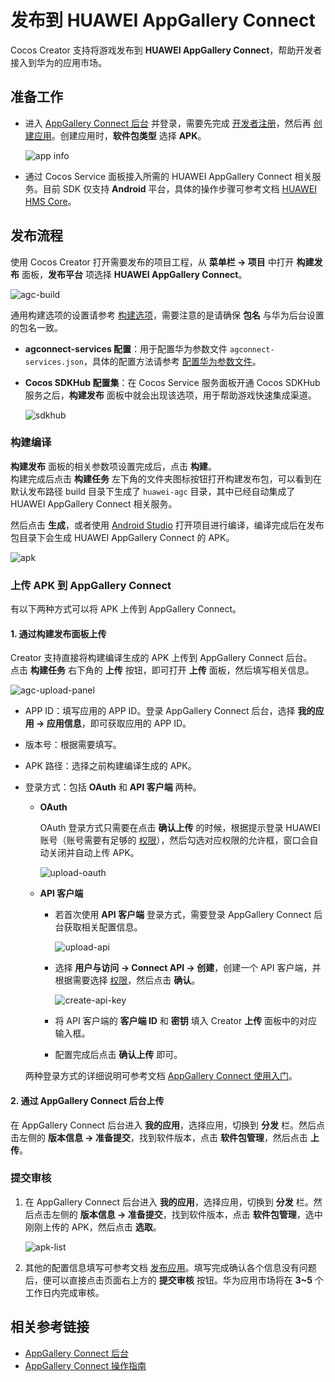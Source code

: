 # 发布到 HUAWEI AppGallery Connect

Cocos Creator 支持将游戏发布到 **HUAWEI AppGallery Connect**，帮助开发者接入到华为的应用市场。

## 准备工作

- 进入 [AppGallery Connect 后台](https://developer.huawei.com/consumer/cn/service/josp/agc/index.html) 并登录，需要先完成 [开发者注册](https://developer.huawei.com/consumer/cn/doc/20300)，然后再 [创建应用](https://developer.huawei.com/consumer/cn/doc/distribution/app/agc-create_app)。创建应用时，**软件包类型** 选择 **APK**。

  ![app info](./publish-huawei-agc/app-info.png)

- 通过 Cocos Service 面板接入所需的 HUAWEI AppGallery Connect 相关服务。目前 SDK 仅支持 **Android** 平台，具体的操作步骤可参考文档 [HUAWEI HMS Core](https://service.cocos.com/document/zh/sdkhub-plugins/sdkhub-hms.html)。

## 发布流程

使用 Cocos Creator 打开需要发布的项目工程，从 **菜单栏 -> 项目** 中打开 **构建发布** 面板，**发布平台** 项选择 **HUAWEI AppGallery Connect**。

![agc-build](./publish-huawei-agc/agc-builder.png)

通用构建选项的设置请参考 [构建选项](build-options.md)，需要注意的是请确保 **包名** 与华为后台设置的包名一致。

- **agconnect-services 配置**：用于配置华为参数文件 `agconnect-services.json`，具体的配置方法请参考 [配置华为参数文件](https://service.cocos.com/document/zh/sdkhub-plugins/sdkhub-hms.html#%E9%85%8D%E7%BD%AE%E5%8D%8E%E4%B8%BA%E5%8F%82%E6%95%B0%E6%96%87%E4%BB%B6)。

- **Cocos SDKHub 配置集**：在 Cocos Service 服务面板开通 Cocos SDKHub 服务之后，**构建发布** 面板中就会出现该选项，用于帮助游戏快速集成渠道。

    ![sdkhub](./publish-huawei-agc/sdkhub.png)

### 构建编译

**构建发布** 面板的相关参数项设置完成后，点击 **构建**。<br>
构建完成后点击 **构建任务** 左下角的文件夹图标按钮打开构建发布包，可以看到在默认发布路径 build 目录下生成了 `huawei-agc` 目录，其中已经自动集成了 HUAWEI AppGallery Connect 相关服务。

然后点击 **生成**，或者使用 [Android Studio](native-options.md#%E7%94%9F%E6%88%90%E5%92%8C%E8%BF%90%E8%A1%8C) 打开项目进行编译，编译完成后在发布包目录下会生成 HUAWEI AppGallery Connect 的 APK。

![apk](./publish-huawei-agc/apk.png)

### 上传 APK 到 AppGallery Connect

有以下两种方式可以将 APK 上传到 AppGallery Connect。

#### 1. 通过构建发布面板上传

Creator 支持直接将构建编译生成的 APK 上传到 AppGallery Connect 后台。<br>
点击 **构建任务** 右下角的 **上传** 按钮，即可打开 **上传** 面板，然后填写相关信息。

![agc-upload-panel](./publish-huawei-agc/agc-upload-panel.png)

- APP ID：填写应用的 APP ID。登录 AppGallery Connect 后台，选择 **我的应用 -> 应用信息**，即可获取应用的 APP ID。

- 版本号：根据需要填写。

- APK 路径：选择之前构建编译生成的 APK。

- 登录方式：包括 **OAuth** 和 **API 客户端** 两种。

    - **OAuth**

        OAuth 登录方式只需要在点击 **确认上传** 的时候，根据提示登录 HUAWEI 账号（账号需要有足够的 [权限](https://developer.huawei.com/consumer/cn/doc/distribution/app/agc-team_account_mgt#appendix)），然后勾选对应权限的允许框，窗口会自动关闭并自动上传 APK。

        ![upload-oauth](./publish-huawei-agc/upload-oauth.png)

    - **API 客户端**

        - 若首次使用 **API 客户端** 登录方式，需要登录 AppGallery Connect 后台获取相关配置信息。

          ![upload-api](./publish-huawei-agc/upload-api.png)

        - 选择 **用户与访问 -> Connect API -> 创建**，创建一个 API 客户端，并根据需要选择 [权限](https://developer.huawei.com/consumer/cn/doc/distribution/app/agc-team_account_mgt#appendix)，然后点击 **确认**。

          ![create-api-key](./publish-huawei-agc/create-api-key.png)

        - 将 API 客户端的 **客户端 ID** 和 **密钥** 填入 Creator **上传** 面板中的对应输入框。

        - 配置完成后点击 **确认上传** 即可。

    两种登录方式的详细说明可参考文档 [AppGallery Connect 使用入门](https://developer.huawei.com/consumer/cn/doc/development/AppGallery-connect-Guides/agcapi-getstarted)。

#### 2. 通过 AppGallery Connect 后台上传

在 AppGallery Connect 后台进入 **我的应用**，选择应用，切换到 **分发** 栏。然后点击左侧的 **版本信息 -> 准备提交**，找到软件版本，点击 **软件包管理**，然后点击 **上传**。

### 提交审核

1. 在 AppGallery Connect 后台进入 **我的应用**，选择应用，切换到 **分发** 栏。然后点击左侧的 **版本信息 -> 准备提交**，找到软件版本，点击 **软件包管理**，选中刚刚上传的 APK，然后点击 **选取**。

    ![apk-list](./publish-huawei-agc/apk-list.png)

2. 其他的配置信息填写可参考文档 [发布应用](https://developer.huawei.com/consumer/cn/doc/distribution/app/agc-release_app)。填写完成确认各个信息没有问题后，便可以直接点击页面右上方的 **提交审核** 按钮。华为应用市场将在 **3~5** 个工作日内完成审核。

## 相关参考链接

- [AppGallery Connect 后台](https://developer.huawei.com/consumer/cn/service/josp/agc/index.html)
- [AppGallery Connect 操作指南](https://developer.huawei.com/consumer/cn/doc/distribution/app/agc-create_app)
